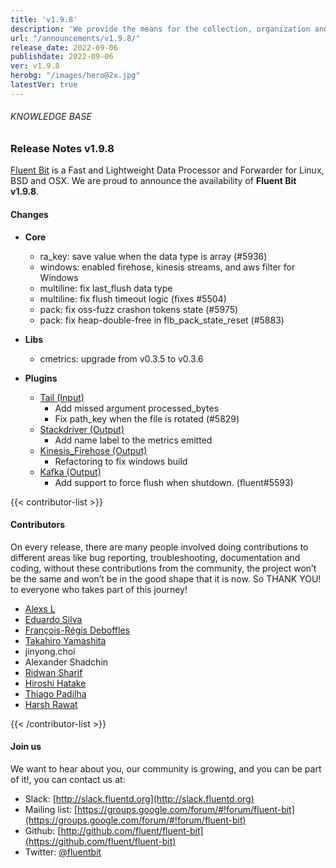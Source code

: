 ```yaml
---
title: 'v1.9.8'
description: 'We provide the means for the collection, organization and computerized retrieval of knowledge and Lightweight Data Forwarder for Linux, BSD, macOS and Windows.'
url: "/announcements/v1.9.8/"
release_date: 2022-09-06
publishdate: 2022-09-06
ver: v1.9.8
herobg: "/images/hero@2x.jpg"
latestVer: true
---
```


###### KNOWLEDGE BASE

### Release Notes v1.9.8

[Fluent Bit](https://fluentbit.io) is a Fast and Lightweight Data Processor and Forwarder for Linux, BSD and OSX. We are proud to announce the availability of **Fluent Bit v1.9.8**.

#### Changes

 - __Core__
   - ra_key: save value when the data type is array (#5936)
   - windows: enabled firehose, kinesis streams, and aws filter for Windows
   - multiline: fix last_flush data type
   - multiline: fix flush timeout logic (fixes #5504)
   - pack: fix oss-fuzz crashon tokens state (#5975)
   - pack: fix heap-double-free in flb_pack_state_reset (#5883)

 - __Libs__
    - cmetrics: upgrade from v0.3.5 to v0.3.6

 - __Plugins__
   - [Tail (Input)](https://docs.fluentbit.io/manual/1.9/pipeline/inputs/tail/)
      - Add missed argument processed_bytes
      - Fix path_key when the file is rotated (#5829)
   - [Stackdriver (Output)](https://docs.fluentbit.io/manual/1.9/pipeline/outputs/stackdriver/)
      - Add name label to the metrics emitted
   - [Kinesis_Firehose (Output)](https://docs.fluentbit.io/manual/1.9/pipeline/outputs/firehose/)
      - Refactoring to fix windows build
   - [Kafka (Output)](https://docs.fluentbit.io/manual/1.9/pipeline/outputs/kafka/)
      - Add support to force flush when shutdown. (fluent#5593)

{{< contributor-list >}}

#### Contributors

On every release, there are many people involved doing contributions to different areas like bug reporting, troubleshooting, documentation and coding, without these contributions from the community, the project won’t be the same and won’t be in the good shape that it is now. So THANK YOU! to everyone who takes part of this journey!

- [Alexs L](https://github.com/sashashura)
- [Eduardo Silva](https://github.com/edsiper)
- [François-Régis Deboffles](https://github.com/frdeboffles)
- [Takahiro Yamashita](https://github.com/nokute78)
- jinyong.choi
- Alexander Shadchin
- [Ridwan Sharif](https://github.com/ridwanmsharif)
- [Hiroshi Hatake](https://github.com/cosmo0920)
- [Thiago Padilha](https://github.com/tarruda)
- [Harsh Rawat](https://github.com/harsh-rawat)

{{< /contributor-list >}}

#### Join us

We want to hear about you, our community is growing, and you can be part of it!, you can contact us at:

* Slack: [http://slack.fluentd.org](http://slack.fluentd.org)
* Mailing list: [https://groups.google.com/forum/#!forum/fluent-bit](https://groups.google.com/forum/#!forum/fluent-bit)
* Github: [http://github.com/fluent/fluent-bit](https://github.com/fluent/fluent-bit)
* Twitter: [@fluentbit](https://twitter.com/fluentbit)